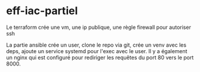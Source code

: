 # eff-iac-partiel

Le terraform crée une vm, une ip publique, une règle firewall pour autoriser ssh

La partie ansible crée un user, clone le repo via git, crée un venv avec les deps, ajoute un service systemd pour l'exec avec le user. Il y a également un nginx qui est configuré pour rediriger les requêtes du port 80 vers le port 8000.